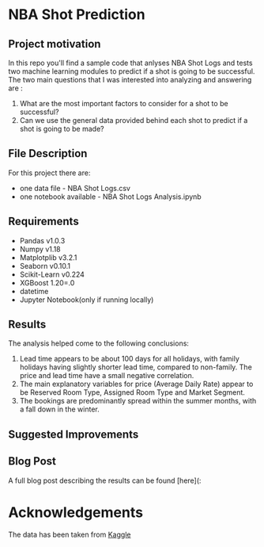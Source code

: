 # NBA Shot Prediction

## Project motivation
In this repo you'll find a sample code that anlyses NBA Shot Logs and tests two machine learning modules to predict if a shot is going to be successful. The two main questions that I was interested into analyzing and answering are : 

1. What are the most important factors to consider for a shot to be successful?
2. Can we use the general data provided behind each shot to predict if a shot is going to be made?

## File Description

For this project there are:
-	one data file - NBA Shot Logs.csv
-	one notebook available - NBA Shot Logs Analysis.ipynb

## Requirements

- Pandas v1.0.3
- Numpy v1.18
- Matplotplib v3.2.1
- Seaborn v0.10.1
- Scikit-Learn v0.224
- XGBoost 1.20=.0
- datetime
- Jupyter Notebook(only if running locally)

## Results

The analysis helped come to the following conclusions:
1. Lead time appears to be about 100 days for all holidays, with family holidays having slightly shorter lead time, compared to non-family. The price and lead time have a small negative correlation.
2. The main explanatory variables for price (Average Daily Rate) appear to be Reserved Room Type, Assigned Room Type and Market Segment.
3. The bookings are predominantly spread within the summer months, with a fall down in the winter.

## Suggested Improvements


## Blog Post
A full blog post describing the results can be found [here](: 


# Acknowledgements
The data has been taken from [Kaggle](https://www.kaggle.com/dansbecker/nba-shot-logs)

